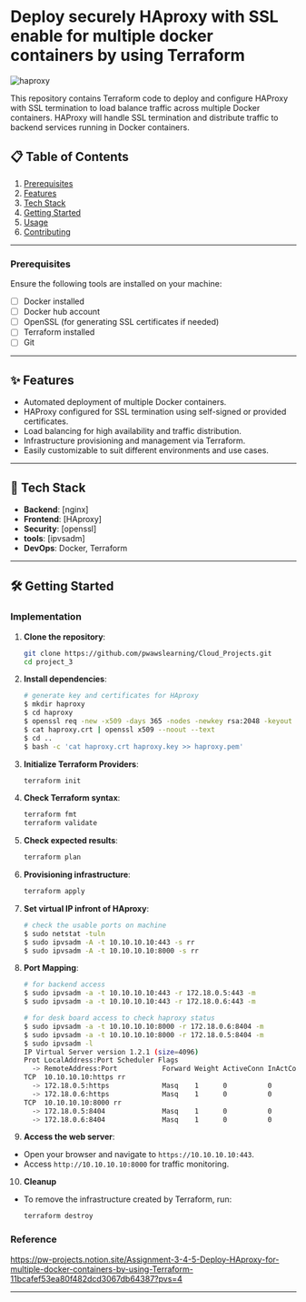# Deploy securely HAproxy with SSL enable for multiple docker containers by using Terraform

![haproxy](https://github.com/user-attachments/assets/6e5e33bc-feb2-4bba-9936-1bf67c760533)

This repository contains Terraform code to deploy and configure HAProxy with SSL termination to load balance traffic across multiple Docker containers. HAProxy will handle SSL termination and distribute traffic to backend services running in Docker containers.

## 📋 Table of Contents
1. [Prerequisites](#prerequisites)
2. [Features](#features)
3. [Tech Stack](#tech-stack)
4. [Getting Started](#getting-started)
5. [Usage](#usage)
6. [Contributing](#contributing)

---

### Prerequisites
Ensure the following tools are installed on your machine:
- [ ] Docker installed
- [ ] Docker hub account
- [ ] OpenSSL (for generating SSL certificates if needed)
- [ ] Terraform installed
- [ ] Git

---

## ✨ Features <a name="features"></a>
- Automated deployment of multiple Docker containers.
- HAProxy configured for SSL termination using self-signed or provided certificates.
- Load balancing for high availability and traffic distribution.
- Infrastructure provisioning and management via Terraform.
- Easily customizable to suit different environments and use cases.

---

## 🚀 Tech Stack <a name="tech-stack"></a>
- **Backend**: [nginx]
- **Frontend**: [HAproxy]
- **Security**: [openssl]
- **tools**: [ipvsadm]
- **DevOps**: Docker, Terraform

---

## 🛠 Getting Started <a name="getting-started"></a>


### Implementation
1. **Clone the repository**:
    ```bash
    git clone https://github.com/pwawslearning/Cloud_Projects.git
    cd project_3
    ```

2. **Install dependencies**:
    ```bash
    # generate key and certificates for HAproxy
    $ mkdir haproxy
    $ cd haproxy
    $ openssl req -new -x509 -days 365 -nodes -newkey rsa:2048 -keyout haproxy.key -out haproxy.crt -subj "/CN=localhost1"
    $ cat haproxy.crt | openssl x509 --noout --text 
    $ cd ..
    $ bash -c 'cat haproxy.crt haproxy.key >> haproxy.pem'
    ```

3. **Initialize Terraform Providers**:
    ```bash
    terraform init
    ```
4. **Check Terraform syntax**:
    ```bash
    terraform fmt
    terraform validate
    ```
5. **Check expected results**:
    ```bash
    terraform plan
    ```
6. **Provisioning infrastructure**:
    ```bash
    terraform apply
    ```
7. **Set virtual IP infront of HAproxy**:
    ```bash
    # check the usable ports on machine
    $ sudo netstat -tuln
    $ sudo ipvsadm -A -t 10.10.10.10:443 -s rr
    $ sudo ipvsadm -A -t 10.10.10.10:8000 -s rr
   ```
8. **Port Mapping**:
    ```bash
    # for backend access
    $ sudo ipvsadm -a -t 10.10.10.10:443 -r 172.18.0.5:443 -m
    $ sudo ipvsadm -a -t 10.10.10.10:443 -r 172.18.0.6:443 -m

    # for desk board access to check haproxy status
    $ sudo ipvsadm -a -t 10.10.10.10:8000 -r 172.18.0.6:8404 -m
    $ sudo ipvsadm -a -t 10.10.10.10:8000 -r 172.18.0.5:8404 -m
    $ sudo ipvsadm -l
    IP Virtual Server version 1.2.1 (size=4096)
    Prot LocalAddress:Port Scheduler Flags
      -> RemoteAddress:Port           Forward Weight ActiveConn InActConn
    TCP  10.10.10.10:https rr
      -> 172.18.0.5:https             Masq    1      0          0         
      -> 172.18.0.6:https             Masq    1      0          0         
    TCP  10.10.10.10:8000 rr
      -> 172.18.0.5:8404              Masq    1      0          0         
      -> 172.18.0.6:8404              Masq    1      0          0 
    ```
    
9. **Access the web server**:
  - Open your browser and navigate to `https://10.10.10.10:443`.
  - Access `http://10.10.10.10:8000` for traffic monitoring.
    
10. **Cleanup**
  - To remove the infrastructure created by Terraform, run:
    ```bash
    terraform destroy
    ```

### Reference

https://pw-projects.notion.site/Assignment-3-4-5-Deploy-HAproxy-for-multiple-docker-containers-by-using-Terraform-11bcafef53ea80f482dcd3067db64387?pvs=4

---
